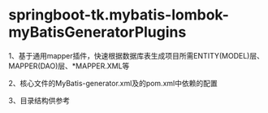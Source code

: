 # springboot-tk.mybatis-lombok-myBatisGeneratorPlugins
1、基于通用mapper插件，快速根据数据库表生成项目所需ENTITY(MODEL)层、MAPPER(DAO)层、*MAPPER.XML等

2、核心文件的MyBatis-generator.xml及的pom.xml中依赖的配置

3、目录结构供参考
